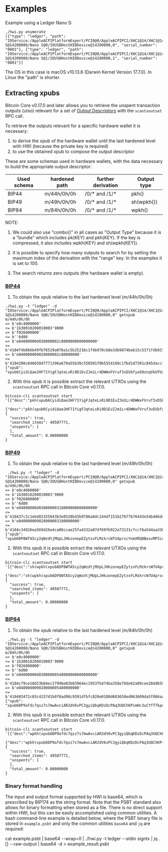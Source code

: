 # Examples

Example using a Ledger Nano S:

```
./hwi.py enumerate
[{"type": "ledger", "path": "IOService:/AppleACPIPlatformExpert/PCI0@0/AppleACPIPCI/XHC1@14/XHC1@14000000/HS02@14200000/Nano S@14200000/Nano S@0/IOUSBHostHIDDevice@14200000,0", "serial_number": "0001"}, {"type": "ledger", "path": "IOService:/AppleACPIPlatformExpert/PCI0@0/AppleACPIPCI/XHC1@14/XHC1@14000000/HS02@14200000/Nano S@14200000/Nano S@1/IOUSBHostHIDDevice@14200000,1", "serial_number": "0001"}]
```
The OS in this case is macOS v10.13.6  (Darwin Kernel Version 17.7.0). In Linux the
"path" is shorter.

## Extracting xpubs

Bitcoin Core v0.17.0 and later allows you to retrieve the unspent transaction outputs (utxo)
relevant for a set of [Output Descriptors](https://github.com/bitcoin/bitcoin/blob/master/doc/descriptors.md) with the `scantxoutset` RPC call.

To retrieve the outputs relevant for a specific hardware wallet it is
necessary:

1. to derive the xpub of the hardware wallet until the last hardened level
   with HWI (because the private key is required)
2. to use the obtained xpub to compose the output descriptor

These are some schemas used in hardware wallets, with the data necessary to
build the appropriate output descriptor:

| Used schema | hardened path | further derivation | Output type |
|-------------| ------------- | -------------------|-------------|
| BIP44       | m/44h/0h/0h   | /0/* and /1/*      | pkh()       |
| BIP49       | m/49h/0h/0h   | /0/* and /1/*      | sh(wpkh())  |
| BIP84       | m/84h/0h/0h   | /0/* and /1/*      | wpkh()      |

NOTE:
1. We could also use "combo()" in all cases as "Output Type" because it is a
   "bundle" which includes pk(KEY) and pkh(KEY). If the key is compressed, it
   also includes wpkh(KEY) and sh(wpkh(KEY)).

2. It is possible to specify how many outputs to search for by setting the
   maximum index of the derivation with the "range" key. In the examples
   it is set to 100.

3. The search returns zero outputs (the hardware wallet is empty).

### [BIP44](https://github.com/bitcoin/bips/blob/master/bip-0044.mediawiki)

1. To obtain the xpub relative to the last hardened level (m/44h/0h/0h)

```
./hwi.py -t "ledger" -d "IOService:/AppleACPIPlatformExpert/PCI0@0/AppleACPIPCI/XHC1@14/XHC1@14000000/HS02@14200000/Nano S@14200000/Nano S@0/IOUSBHostHIDDevice@14200000,0" getxpub  m/44h/0h/0h
=> b'e0c4000000'
<= b'1b30010208010003'9000
=> b'f026000000'
<= b''6d00
=> b'e04000000d038000002c8000000080000000'
<= b'4104f4b866b49fb76529a076a1c5b25216c1f4b970cb8e3db9874beb15c5371fdb93747fde522d63be4a564dcda8a71c889f5165eac2990cafee9d416141ae8b09c722313667774c7a76697157783146317a653365676850464d58655438666a57466f4b66f9a82310c4530360ec3fee42049fbb7a3c0bfa72fdf2c5b25b09f1c3df21c938'9000
=> b'e040000009028000002c80000000'
<= b'4104280c846650d7771396a679a55b30c558501f0b5554160c1fbd1d7301c845dacc10c256af2c8d6a13ae4a83763fa747c0d4c09cfa60bfc16714e10b0a938a4a6a2231485451557a6535486571334872553755435174564652745a535839615352674a65d62f97789c088a0b0c3ed57754f75273c6696c0d7812c702ca4f2f72c8631c04'9000
{"xpub": "xpub6CyidiQae2HF71YigFJqteLsRi9D1EvZJm1Lr4DWWxFVruf3vDSbfyxD9znqVkUTUzc4EdgxDRoHXn64gMbFXQGKXg5nPNfvyVcpuPNn92n"}
```

2. With this xpub it is possible  extract the relevant UTXOs using the
`scantxoutset` RPC call in Bitcoin Core v0.17.0.

```
bitcoin-cli scantxoutset start '[{"desc":"pkh(xpub6CyidiQae2HF71YigFJqteLsRi9D1EvZJm1Lr4DWWxFVruf3vDSbfyxD9znqVkUTUzc4EdgxDRoHXn64gMbFXQGKXg5nPNfvyVcpuPNn92n/0/*)","range":100},
 {"desc":"pkh(xpub6CyidiQae2HF71YigFJqteLsRi9D1EvZJm1Lr4DWWxFVruf3vDSbfyxD9znqVkUTUzc4EdgxDRoHXn64gMbFXQGKXg5nPNfvyVcpuPNn92n/1/*)","range":100}]'
{
  "success": true,
  "searched_items": 49507771,
  "unspents": [
  ],
  "total_amount": 0.00000000
}
```

### [BIP49](https://github.com/bitcoin/bips/blob/master/bip-0049.mediawiki)

1. To obtain the xpub relative to the last hardened level (m/49h/0h/0h)

```
 ./hwi.py -t "ledger" -d "IOService:/AppleACPIPlatformExpert/PCI0@0/AppleACPIPCI/XHC1@14/XHC1@14000000/HS02@14200000/Nano S@14200000/Nano S@0/IOUSBHostHIDDevice@14200000,0" getxpub  m/49h/0h/0h
=> b'e0c4000000'
<= b'1b30010208010003'9000
=> b'f026000000'
<= b''6d00
=> b'e04000000d03800000318000000080000000'
<= b'410437c2c1ebd83155843b3e8528b43b9786a8dc144df151b27677b76443e54b466d46b0d909d07065a2305cbba41709c78d886be37e446352186a682e9a3f9e2adc22314a594538323869434b7043576368665377396832746857377a533469486e4c444444dcdbabc6f75fbe7609bab04beb88566e3bfc98f66ab030d1af2a070f4064ec'9000
=> b'e040000009028000003180000000'
<= b'4104c34926ea569d26e4ca06ccae25fa4332a07df69fb922a73131cfccf6a544aa3309af253eb5cee3caf8ca9a347a9e8d4429ac55b7a13f72aca36ebb51ca0f489e22314e546e3969454c587046324264664b6f326f316265785a72526e75396d65764663b310aae1803b63157ef3bb7394f985126e5f9ad4b3a6bcb118cd97875dc0e1ce'9000
{"xpub": "xpub6DP8WTA5cy2qWzdtjMUpLJHkzonepEZytzxFLMzkrcW7U4prscYnmXRQ8BesvMP3iqgQUWisAU6ipXnZw2HnNreEPYJW6TUCAfmwJPyYgG6"}
```
2. With this xpub it is possible  extract the relevant UTXOs using the
`scantxoutset` RPC call in Bitcoin Core v0.17.0.

```
bitcoin-cli scantxoutset start '[{"desc":"sh(wpkh(xpub6DP8WTA5cy2qWzdtjMUpLJHkzonepEZytzxFLMzkrcW7U4prscYnmXRQ8BesvMP3iqgQUWisAU6ipXnZw2HnNreEPYJW6TUCAfmwJPyYgG6/0/*))","range":100},
 {"desc":"sh(wpkh(xpub6DP8WTA5cy2qWzdtjMUpLJHkzonepEZytzxFLMzkrcW7U4prscYnmXRQ8BesvMP3iqgQUWisAU6ipXnZw2HnNreEPYJW6TUCAfmwJPyYgG6/1/*))","range":100}]'
{
  "success": true,
  "searched_items": 49507771,
  "unspents": [
  ],
  "total_amount": 0.00000000
}
```

### [BIP84](https://github.com/bitcoin/bips/blob/master/bip-0084.mediawiki)

1. To obtain the xpub relative to the last hardened level (m/84h/0h/0h)

```
 ./hwi.py -t "ledger" -d "IOService:/AppleACPIPlatformExpert/PCI0@0/AppleACPIPCI/XHC1@14/XHC1@14000000/HS02@14200000/Nano S@14200000/Nano S@0/IOUSBHostHIDDevice@14200000,0" getxpub  m/84h/0h/0h
=> b'e0c4000000'
<= b'1b30010208010003'9000
=> b'f026000000'
<= b''6d00
=> b'e04000000d03800000548000000080000000'
<= b'4104c79ce10d23b84ec27996e02b83964ec1953fb474ba358e70de62a09cee28dd6590f76b105fb2707c74bbefff0b4aea4156364dd813826848e8c3240d286781b722314270736737486455576a483753704535386e6d62654642773367595a554536776b2017f28f680893adfc004f5ec6db3654577c19b463326329b5d1d90de8dc24cf'9000
=> b'e040000009028000005480000000'
<= b'410483472c03c4157d1b0f8ad98c9391dfbfc820e0180d683658ed863609da5f866aafa260048bc42cd97cb997479fd2619c5d160af68a442a80567b41fe3e763fbe22314e5531544d796971575871367278746375424a3433376d4e75736d745a73554769c03458c3a331489e3271a24a76f4ab024e040e7de7b5e88d8ce058d414f565c2'9000
{"xpub": "xpub6DP9afdc7qsz7s7mwAvciAR2dV6vPC3gyiQbqKDzDcPAq3UQChKPimHc3uCYfTTkpoXdwRTFnVTBdFpM9ysbf6KV34uMqkD3zXr6FzkJtcB"}
```

2. With this xpub it is possible  extract the relevant UTXOs using the
`scantxoutset` RPC call in Bitcoin Core v0.17.0.

```
bitcoin-cli scantxoutset start '[{"desc":"wpkh(xpub6DP9afdc7qsz7s7mwAvciAR2dV6vPC3gyiQbqKDzDcPAq3UQChKPimHc3uCYfTTkpoXdwRTFnVTBdFpM9ysbf6KV34uMqkD3zXr6FzkJtcB/0/*)","range":100},
 {"desc":"wpkh(xpub6DP9afdc7qsz7s7mwAvciAR2dV6vPC3gyiQbqKDzDcPAq3UQChKPimHc3uCYfTTkpoXdwRTFnVTBdFpM9ysbf6KV34uMqkD3zXr6FzkJtcB/1/*)","range":100}]'
{
  "success": true,
  "searched_items": 49507771,
  "unspents": [
  ],
  "total_amount": 0.00000000
}
```

### Binary format handling

The input and output format supported by HWI is base64, which is prescribed by BIP174 as the string format. Note that the PSBT standard also allows for binary formatting when stored as a file. There is no direct support within HWI, but this can be easily accomplished using common utilities. A bash command-line example is detailed below, where the PSBT binary file is stored in `example.psbt` and only the common utilities `base64` and `jq` are required:

cat example.psbt | base64 --wrap=0 | ./hwi.py -t ledger --stdin signtx | jq .[] --raw-output | base64 -d > example_result.psbt
